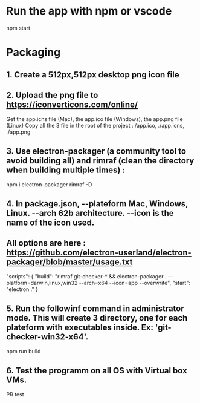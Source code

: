 # Run the app with npm or vscode
npm start

# Packaging
## 1. Create a 512px,512px desktop png icon file

## 2. Upload the png file to https://iconverticons.com/online/
Get the app.icns file (Mac),
the app.ico file (Windows),
the app.png file (Linux)
Copy all the 3 file in the root of the project : /app.ico, ./app.icns, ./app.png

## 3. Use electron-packager (a community tool to avoid building all) and rimraf (clean the directory when building multiple times) :
npm i electron-packager rimraf -D

## 4. In package.json, --plateform Mac, Windows, Linux. --arch 62b architecture. --icon is the name of the icon used.
## All options are here : https://github.com/electron-userland/electron-packager/blob/master/usage.txt
"scripts": {
    "build": "rimraf git-checker-* && electron-packager . --platform=darwin,linux,win32 --arch=x64 --icon=app --overwrite",
	"start": "electron ."
}

## 5. Run the followinf command in administrator mode. This will create 3 directory, one for each plateform with executables inside. Ex: 'git-checker-win32-x64'.
npm run build

## 6. Test the programm on all OS with Virtual box VMs.


PR test